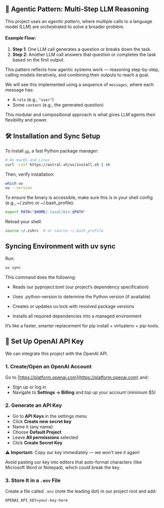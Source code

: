 ## 🤖 Agentic Pattern: Multi-Step LLM Reasoning

This project uses an *agentic pattern*, where multiple calls to a language model (LLM) are orchestrated to solve a broader problem.

#### Example Flow:

1. **Step 1**: One LLM call generates a question or breaks down the task.
2. **Step 2**: Another LLM call answers that question or completes the task based on the first output.

This pattern reflects how agentic systems work — reasoning step-by-step, calling models iteratively, and combining their outputs to reach a goal.

We will see this implemented using a sequence of `messages`, where each message has:
- A `role` (e.g., `"user"`)
- Some `content` (e.g., the generated question)

This modular and compositional approach is what gives LLM agents their flexibility and power.



## 🛠 Installation and Sync Setup

To install [`uv`](https://github.com/astral-sh/uv), a fast Python package manager:

```bash
# On macOS and Linux
curl -LsSf https://astral.sh/uv/install.sh | sh
```

Then, verify installation:

```bash
which uv
uv --version
```

To ensure the binary is accessible, make sure this is in your shell config (e.g., ~/.zshrc or ~/.bash_profile):

```bash
export PATH="$HOME/.local/bin:$PATH"
```

Reload your shell:

```bash
source ~/.zshrc  # or source ~/.bash_profile
```

## Syncing Environment with uv sync

Run:

```bash
uv sync
```

This command does the following:

- Reads our pyproject.toml (our project’s dependency specification)

- Uses .python-version to determine the Python version (if available)

- Creates or updates uv.lock with resolved package versions

- Installs all required dependencies into a managed environment

It’s like a faster, smarter replacement for pip install + virtualenv + pip-tools.


## 🔐 Set Up OpenAI API Key 

We can integrate this project with the OpenAI API.

### 1. Create/Open an OpenAI Account
Go to [https://platform.openai.com](https://platform.openai.com) and:
- Sign up or log in
- Navigate to **Settings → Billing** and top up your account (minimum $5)

### 2. Generate an API Key
- Go to **API Keys** in the settings menu
- Click **Create new secret key**
- Name it (any name)
- Choose **Default Project**
- Leave **All permissions** selected
- Click **Create Secret Key**

⚠️ **Important:** Copy our key immediately — we won't see it again!

Avoid pasting our key into editors that auto-format characters (like Microsoft Word or Notepad), which could break the key.

### 3. Store It in a `.env` File

Create a file called `.env` (note the leading dot) in our project root and add:

```env
OPENAI_API_KEY=your-key-here
```









